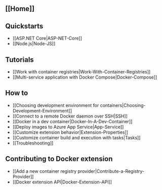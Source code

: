 ## [[Home]]

## Quickstarts

* [[ASP.NET Core|ASP-NET-Core]]
* [[Node.js|Node-JS]]

## Tutorials 

* [[Work with container registries|Work-With-Container-Registries]]
* [[Multi-service application with Docker Compose|Docker-Compose]]

## How to

* [[Choosing development environment for containers|Choosing-Development-Environment]]
* [[Connect to a remote Docker daemon over SSH|SSH]]
* [[Docker in a dev container|Docker-In-A-Dev-Container]]
* [[Deploy images to Azure App Service|App-Service]]
* [[Customize extension behavior|Extension-Properties]]
* [[Customize container build and execution with tasks|Tasks]]
* [[Troubleshooting]]

## Contributing to Docker extension

* [[Add a new container registry provider|Contribute-a-Registry-Provider]]
* [[Docker extension API|Docker-Extension-API]]